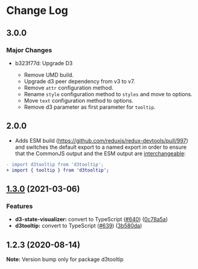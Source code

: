 # Change Log

## 3.0.0

### Major Changes

- b323f77d: Upgrade D3

  - Remove UMD build.
  - Upgrade d3 peer dependency from v3 to v7.
  - Remove `attr` configuration method.
  - Rename `style` configuration method to `styles` and move to options.
  - Move `text` configuration method to options.
  - Remove d3 parameter as first parameter for `tooltip`.

## 2.0.0

- Adds ESM build (https://github.com/reduxjs/redux-devtools/pull/997) and switches the default export to a named export in order to ensure that the CommonJS output and the ESM output are [interchangeable](https://rollupjs.org/guide/en/#outputexports):

```diff
- import d3tooltip from 'd3tooltip';
+ import { tooltip } from 'd3tooltip';
```

## [1.3.0](https://github.com/reduxjs/redux-devtools/compare/d3tooltip@1.2.3...d3tooltip@1.3.0) (2021-03-06)

### Features

- **d3-state-visualizer:** convert to TypeScript ([#640](https://github.com/reduxjs/redux-devtools/issues/640)) ([0c78a5a](https://github.com/reduxjs/redux-devtools/commit/0c78a5a9a76ee7eff37dcd8e39272d98c03e0869))
- **d3tooltip:** convert to TypeScript ([#639](https://github.com/reduxjs/redux-devtools/issues/639)) ([3b580da](https://github.com/reduxjs/redux-devtools/commit/3b580dad4cb36abc395f9be139b2c3f94e872d87))

## 1.2.3 (2020-08-14)

**Note:** Version bump only for package d3tooltip
